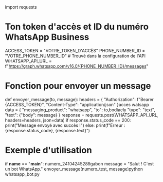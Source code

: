 import requests

# Ton token d'accès et ID du numéro WhatsApp Business
ACCESS_TOKEN = "VOTRE_TOKEN_D'ACCÈS"
PHONE_NUMBER_ID = "VOTRE_PHONE_NUMBER_ID"  # Trouvé dans la configuration de l'API
WHATSAPP_API_URL = f"https://graph.whatsapp.com/v16.0/{PHONE_NUMBER_ID}/messages"

# Fonction pour envoyer un message
def envoyer_message(to, message):
    headers = {
        "Authorization": f"Bearer {ACCESS_TOKEN}",
        "Content-Type": "application/json"
    }acces watsapp
    data = {
        "messaging_product": "whatsapp",
        "to": to,bodiaely
        "type": "text",
        "text": {"body": message}
    }
    response = requests.post(WHATSAPP_API_URL, headers=headers, json=data)
    if response.status_code == 200:
        print("Message envoyé avec succès !")
    else:
        print(f"Erreur : {response.status_code}, {response.text}")

# Exemple d'utilisation
if __name__ == "__main__":
    numero_24104245289gabon
    message = "Salut ! C'est un bot WhatsApp."
    envoyer_message(numero_test, message)python whatsapp_bot.py